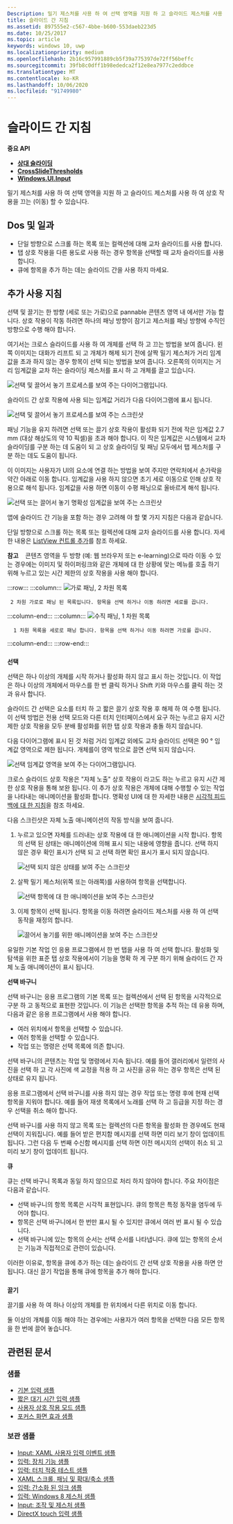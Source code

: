 ```yaml
---
Description: 밀기 제스처를 사용 하 여 선택 영역을 지원 하 고 슬라이드 제스처를 사용 하 여 상호 작용을 끄는 (이동) 할 수 있습니다.
title: 슬라이드 간 지침
ms.assetid: 897555e2-c567-4bbe-b600-553daeb223d5
ms.date: 10/25/2017
ms.topic: article
keywords: windows 10, uwp
ms.localizationpriority: medium
ms.openlocfilehash: 2b16c957991889cb5f39a775397de72ff56beffc
ms.sourcegitcommit: 39fb8c0dff1b98ededca2f12e8ea7977c2eddbce
ms.translationtype: MT
ms.contentlocale: ko-KR
ms.lasthandoff: 10/06/2020
ms.locfileid: "91749980"
---
```

# <a name="guidelines-for-cross-slide"></a>슬라이드 간 지침




**중요 API**

-   [**상대 슬라이딩**](/uwp/api/windows.ui.input.gesturerecognizer.crosssliding)
-   [**CrossSlideThresholds**](/uwp/api/windows.ui.input.gesturerecognizer.crossslidethresholds)
-   [**Windows.UI.Input**](/uwp/api/Windows.UI.Input)

밀기 제스처를 사용 하 여 선택 영역을 지원 하 고 슬라이드 제스처를 사용 하 여 상호 작용을 끄는 (이동) 할 수 있습니다.

## <a name="span-iddos_and_don_tsspanspan-iddos_and_don_tsspanspan-iddos_and_don_tsspandos-and-donts"></a><span id="Dos_and_don_ts"></span><span id="dos_and_don_ts"></span><span id="DOS_AND_DON_TS"></span>Dos 및 일과


-   단일 방향으로 스크롤 하는 목록 또는 컬렉션에 대해 교차 슬라이드를 사용 합니다.
-   탭 상호 작용을 다른 용도로 사용 하는 경우 항목을 선택할 때 교차 슬라이드를 사용 합니다.
-   큐에 항목을 추가 하는 데는 슬라이드 간을 사용 하지 마세요.

## <a name="span-idadditional_usage_guidancespanspan-idadditional_usage_guidancespanspan-idadditional_usage_guidancespanadditional-usage-guidance"></a><span id="Additional_usage_guidance"></span><span id="additional_usage_guidance"></span><span id="ADDITIONAL_USAGE_GUIDANCE"></span>추가 사용 지침


선택 및 끌기는 한 방향 (세로 또는 가로)으로 pannable 콘텐츠 영역 내 에서만 가능 합니다. 상호 작용이 작동 하려면 하나의 패닝 방향이 잠기고 제스처를 패닝 방향에 수직인 방향으로 수행 해야 합니다.

여기서는 크로스 슬라이드를 사용 하 여 개체를 선택 하 고 끄는 방법을 보여 줍니다. 왼쪽 이미지는 대화가 리프트 되 고 개체가 해제 되기 전에 살짝 밀기 제스처가 거리 임계값을 초과 하지 않는 경우 항목이 선택 되는 방법을 보여 줍니다. 오른쪽의 이미지는 거리 임계값을 교차 하는 슬라이딩 제스처를 표시 하 고 개체를 끌고 있습니다.

![선택 및 끌어서 놓기 프로세스를 보여 주는 다이어그램입니다.](images/crossslide-mechanism.png)

슬라이드 간 상호 작용에 사용 되는 임계값 거리가 다음 다이어그램에 표시 됩니다.

![선택 및 끌어서 놓기 프로세스를 보여 주는 스크린샷](images/crossslide-threshold.png)

패닝 기능을 유지 하려면 선택 또는 끌기 상호 작용이 활성화 되기 전에 작은 임계값 2.7 mm (대상 해상도의 약 10 픽셀)을 초과 해야 합니다. 이 작은 임계값은 시스템에서 교차 슬라이딩를 구분 하는 데 도움이 되 고 상호 슬라이딩 및 패닝 모두에서 탭 제스처를 구분 하는 데도 도움이 됩니다.

이 이미지는 사용자가 UI의 요소에 연결 하는 방법을 보여 주지만 연락처에서 손가락을 약간 아래로 이동 합니다. 임계값을 사용 하지 않으면 초기 세로 이동으로 인해 상호 작용으로 해석 됩니다. 임계값을 사용 하면 이동이 수평 패닝으로 올바르게 해석 됩니다.

![선택 또는 끌어서 놓기 명확성 임계값을 보여 주는 스크린샷](images/crossslide-threshold2.png)

앱에 슬라이드 간 기능을 포함 하는 경우 고려해 야 할 몇 가지 지침은 다음과 같습니다.

단일 방향으로 스크롤 하는 목록 또는 컬렉션에 대해 교차 슬라이드를 사용 합니다. 자세한 내용은 [ListView 컨트롤 추가](/previous-versions/windows/apps/hh465382(v=win.10))를 참조 하세요.

**참고**    콘텐츠 영역을 두 방향 (예: 웹 브라우저 또는 e-learning)으로 따라 이동 수 있는 경우에는 이미지 및 하이퍼링크와 같은 개체에 대 한 상황에 맞는 메뉴를 호출 하기 위해 누르고 있는 시간 제한의 상호 작용을 사용 해야 합니다.

:::row:::
   :::column:::
     ![가로 패닝, 2 차원 목록](images/groupedlistview1.png)

     2 차원 가로로 패닝 된 목록입니다. 항목을 선택 하거나 이동 하려면 세로를 끕니다. 
   :::column-end:::
   :::column:::
      ![수직 패닝, 1 차원 목록](images/listviewlistlayout.png)

      1 차원 목록을 세로로 패닝 합니다. 항목을 선택 하거나 이동 하려면 가로를 끕니다.
   :::column-end:::
:::row-end:::

### <span id="selection"></span><span id="SELECTION"></span>

**선택**

선택은 하나 이상의 개체를 시작 하거나 활성화 하지 않고 표시 하는 것입니다. 이 작업은 하나 이상의 개체에서 마우스를 한 번 클릭 하거나 Shift 키와 마우스를 클릭 하는 것과 유사 합니다.

슬라이드 간 선택은 요소를 터치 하 고 짧은 끌기 상호 작용 후 해제 하 여 수행 됩니다. 이 선택 방법은 전용 선택 모드와 다른 터치 인터페이스에서 요구 하는 누르고 유지 시간 제한 상호 작용을 모두 분배 활성화를 위한 탭 상호 작용과 충돌 하지 않습니다.

다음 다이어그램에 표시 된 것 처럼 거리 임계값 외에도 교차 슬라이드 선택은 90 ° 임계값 영역으로 제한 됩니다. 개체를이 영역 밖으로 끌면 선택 되지 않습니다.

![선택 임계값 영역을 보여 주는 다이어그램입니다.](images/crossslide-selection.png)

크로스 슬라이드 상호 작용은 "자체 노출" 상호 작용이 라고도 하는 누르고 유지 시간 제한 상호 작용을 통해 보완 됩니다. 이 추가 상호 작용은 개체에 대해 수행할 수 있는 작업을 나타내는 애니메이션을 활성화 합니다. 명확성 UI에 대 한 자세한 내용은 [시각적 피드백에 대 한 지침](guidelines-for-visualfeedback.md)을 참조 하세요.

다음 스크린샷은 자체 노출 애니메이션의 작동 방식을 보여 줍니다.

1.  누르고 있으면 자체를 드러내는 상호 작용에 대 한 애니메이션을 시작 합니다. 항목의 선택 된 상태는 애니메이션에 의해 표시 되는 내용에 영향을 줍니다. 선택 하지 않은 경우 확인 표시가 선택 되 고 선택 하면 확인 표시가 표시 되지 않습니다.

    ![선택 되지 않은 상태를 보여 주는 스크린샷](images/crossslide-selfreveal1.png)

2.  살짝 밀기 제스처(위쪽 또는 아래쪽)를 사용하여 항목을 선택합니다.

    ![선택 항목에 대 한 애니메이션을 보여 주는 스크린샷](images/crossslide-selfreveal2.png)

3.  이제 항목이 선택 됩니다. 항목을 이동 하려면 슬라이드 제스처를 사용 하 여 선택 동작을 재정의 합니다.

    ![끌어서 놓기를 위한 애니메이션을 보여 주는 스크린샷](images/crossslide-selfreveal3.png)

유일한 기본 작업 인 응용 프로그램에서 한 번 탭을 사용 하 여 선택 합니다. 활성화 및 탐색을 위한 표준 탭 상호 작용에서이 기능을 명확 하 게 구분 하기 위해 슬라이드 간 자체 노출 애니메이션이 표시 됩니다.

**선택 바구니**

선택 바구니는 응용 프로그램의 기본 목록 또는 컬렉션에서 선택 된 항목을 시각적으로 구분 하 고 동적으로 표현한 것입니다. 이 기능은 선택한 항목을 추적 하는 데 유용 하며, 다음과 같은 응용 프로그램에서 사용 해야 합니다.

-   여러 위치에서 항목을 선택할 수 있습니다.
-   여러 항목을 선택할 수 있습니다.
-   작업 또는 명령은 선택 목록에 의존 합니다.

선택 바구니의 콘텐츠는 작업 및 명령에서 지속 됩니다. 예를 들어 갤러리에서 일련의 사진을 선택 하 고 각 사진에 색 교정을 적용 하 고 사진을 공유 하는 경우 항목은 선택 된 상태로 유지 됩니다.

응용 프로그램에서 선택 바구니를 사용 하지 않는 경우 작업 또는 명령 후에 현재 선택 항목을 지워야 합니다. 예를 들어 재생 목록에서 노래를 선택 하 고 등급을 지정 하는 경우 선택을 취소 해야 합니다.

선택 바구니를 사용 하지 않고 목록 또는 컬렉션의 다른 항목을 활성화 한 경우에도 현재 선택이 지워집니다. 예를 들어 받은 편지함 메시지를 선택 하면 미리 보기 창이 업데이트 됩니다. 그런 다음 두 번째 수신함 메시지를 선택 하면 이전 메시지의 선택이 취소 되 고 미리 보기 창이 업데이트 됩니다.

**큐**

큐는 선택 바구니 목록과 동일 하지 않으므로 처리 하지 않아야 합니다. 주요 차이점은 다음과 같습니다.

-   선택 바구니의 항목 목록은 시각적 표현입니다. 큐의 항목은 특정 동작을 염두에 두어야 합니다.
-   항목은 선택 바구니에서 한 번만 표시 될 수 있지만 큐에서 여러 번 표시 될 수 있습니다.
-   선택 바구니에 있는 항목의 순서는 선택 순서를 나타냅니다. 큐에 있는 항목의 순서는 기능과 직접적으로 관련이 있습니다.

이러한 이유로, 항목을 큐에 추가 하는 데는 슬라이드 간 선택 상호 작용을 사용 하면 안 됩니다. 대신 끌기 작업을 통해 큐에 항목을 추가 해야 합니다.

### <span id="draganddrop"></span><span id="DRAGANDDROP"></span>

**끌기**

끌기를 사용 하 여 하나 이상의 개체를 한 위치에서 다른 위치로 이동 합니다.

둘 이상의 개체를 이동 해야 하는 경우에는 사용자가 여러 항목을 선택한 다음 모든 항목을 한 번에 끌어 놓습니다.

## <a name="related-articles"></a>관련된 문서

### <a name="samples"></a>샘플

- [기본 입력 샘플](https://github.com/Microsoft/Windows-universal-samples/tree/master/Samples/BasicInput)
- [짧은 대기 시간 입력 샘플](https://github.com/Microsoft/Windows-universal-samples/tree/master/Samples/LowLatencyInput)
- [사용자 상호 작용 모드 샘플](https://github.com/Microsoft/Windows-universal-samples/tree/master/Samples/UserInteractionMode)
- [포커스 화면 효과 샘플](https://github.com/Microsoft/Windows-universal-samples/tree/master/Samples/XamlFocusVisuals)

### <a name="archive-samples"></a>보관 샘플

- [Input: XAML 사용자 입력 이벤트 샘플](https://github.com/microsoftarchive/msdn-code-gallery-microsoft/tree/411c271e537727d737a53fa2cbe99eaecac00cc0/Official%20Windows%20Platform%20Sample/Input%20XAML%20user%20input%20events%20sample)
- [입력: 장치 기능 샘플](https://github.com/microsoftarchive/msdn-code-gallery-microsoft/tree/411c271e537727d737a53fa2cbe99eaecac00cc0/Official%20Windows%20Platform%20Sample/Windows%208%20app%20samples/%5BC%23%5D-Windows%208%20app%20samples/C%23/Windows%208%20app%20samples/Input%20Device%20capabilities%20sample%20(Windows%208))
- [입력: 터치 적중 테스트 샘플](https://github.com/microsoftarchive/msdn-code-gallery-microsoft/tree/411c271e537727d737a53fa2cbe99eaecac00cc0/Official%20Windows%20Platform%20Sample/Windows%208%20desktop%20samples/%5BC%2B%2B%5D-Windows%208%20desktop%20samples/C%2B%2B/Windows%208%20desktop%20samples/Input%20Touch%20hit%20testing%20sample)
- [XAML 스크롤, 패닝 및 확대/축소 샘플](https://github.com/microsoftarchive/msdn-code-gallery-microsoft/tree/411c271e537727d737a53fa2cbe99eaecac00cc0/Official%20Windows%20Platform%20Sample/Universal%20Windows%20app%20samples/111487-Universal%20Windows%20app%20samples/XAML%20scrolling%2C%20panning%2C%20and%20zooming%20sample)
- [입력: 간소화 된 잉크 샘플](https://github.com/microsoftarchive/msdn-code-gallery-microsoft/tree/411c271e537727d737a53fa2cbe99eaecac00cc0/Official%20Windows%20Platform%20Sample/Input%20Simplified%20ink%20sample)
- [입력: Windows 8 제스처 샘플](/samples/browse/?redirectedfrom=MSDN-samples)
- [Input: 조작 및 제스처 샘플](https://github.com/microsoftarchive/msdn-code-gallery-microsoft/tree/411c271e537727d737a53fa2cbe99eaecac00cc0/Official%20Windows%20Platform%20Sample/Input%20Gestures%20and%20manipulations%20with%20GestureRecognizer)
- [DirectX touch 입력 샘플](https://github.com/microsoftarchive/msdn-code-gallery-microsoft/tree/411c271e537727d737a53fa2cbe99eaecac00cc0/Official%20Windows%20Platform%20Sample/Windows%208%20app%20samples/%5BC%2B%2B%5D-Windows%208%20app%20samples/C%2B%2B/Windows%208%20app%20samples/DirectX%20touch%20input%20sample%20(Windows%208))
 

 